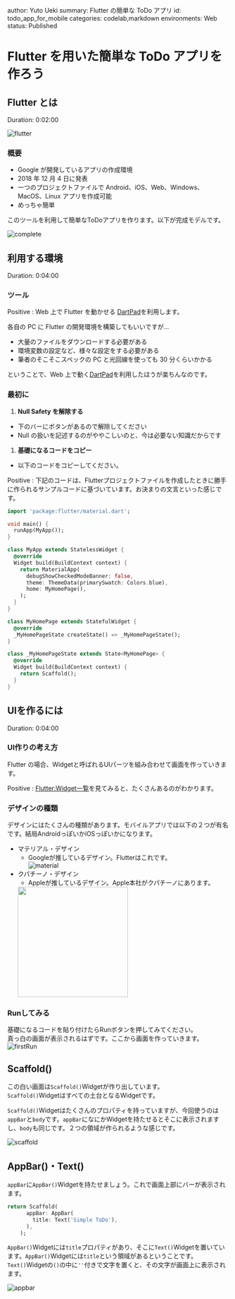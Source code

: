 author: Yuto Ueki
summary: Flutter の簡単な ToDo アプリ
id: todo_app_for_mobile
categories: codelab,markdown
environments: Web
status: Published

# Flutter を用いた簡単な ToDo アプリを作ろう

## Flutter とは
Duration: 0:02:00

![flutter](img/flutter.png)

### 概要
- Google が開発しているアプリの作成環境
- 2018 年 12 月 4 日に発表
- 一つのプロジェクトファイルで Android、iOS、Web、Windows、MacOS、Linux アプリを作成可能
- めっちゃ簡単

このツールを利用して簡単なToDoアプリを作ります。以下が完成モデルです。

![complete](img/complete.gif)

## 利用する環境
Duration: 0:04:00

### ツール

Positive
: Web 上で Flutter を動かせる [DartPad](https://dartpad.dev/?)を利用します。


各自の PC に Flutter の開発環境を構築してもいいですが...
- 大量のファイルをダウンロードする必要がある
- 環境変数の設定など、様々な設定をする必要がある
- 筆者のそこそこスペックの PC と光回線を使っても 30 分くらいかかる

ということで、Web 上で動く[DartPad](https://dartpad.dev/?)を利用したほうが楽ちんなのです。


### 最初に

1. **Null Safety を解除する**
  - 下のバーにボタンがあるので解除してください
  - Null の扱いを記述するのがややこしいのと、今は必要ない知識だからです
1. **基礎になるコードをコピー**
  - 以下のコードをコピーしてください。

Positive
: 下記のコードは、Flutterプロジェクトファイルを作成したときに勝手に作られるサンプルコードに基づいています。お決まりの文言といった感じです。

```dart
import 'package:flutter/material.dart';

void main() {
  runApp(MyApp());
}

class MyApp extends StatelessWidget {
  @override
  Widget build(BuildContext context) {
    return MaterialApp(
      debugShowCheckedModeBanner: false,
      theme: ThemeData(primarySwatch: Colors.blue),
      home: MyHomePage(),
    );
  }
}

class MyHomePage extends StatefulWidget {
  @override
  _MyHomePageState createState() => _MyHomePageState();
}

class _MyHomePageState extends State<MyHomePage> {
  @override
  Widget build(BuildContext context) {
    return Scaffold();
  }
}
```



## UIを作るには
Duration: 0:04:00

### UI作りの考え方
Flutter の場合、Widgetと呼ばれるUIパーツを組み合わせて画面を作っていきます。

Positive
: [Flutter:Widget一覧](https://qiita.com/matsukatsu/items/e289e30231fffb1e4502)を見てみると、たくさんあるのがわかります。

### デザインの種類

デザインにはたくさんの種類があります。モバイルアプリでは以下の２つが有名です。結局AndroidっぽいかiOSっぽいかになります。

- マテリアル・デザイン
  - Googleが推しているデザイン。Flutterはこれです。  
  ![material](img/material.png)
- クパチーノ・デザイン
  - Appleが推しているデザイン。Apple本社がクパチーノにあります。  
  <img src="img/cupertino.png" width="250">

### Runしてみる

基礎になるコードを貼り付けたらRunボタンを押してみてください。  
真っ白の画面が表示されるはずです。ここから画面を作っていきます。
![firstRun](img/firstRun.png)


## Scaffold()

この白い画面は`Scaffold()`Widgetが作り出しています。  
`Scaffold()`Widgetはすべての土台となるWidgetです。

`Scaffold()`Widgetはたくさんのプロパティを持っていますが、今回使うのは`appBar`と`body`です。`appBar`になにかWidgetを持たせるとそこに表示されますし、`body`も同じです。２つの領域が作られるような感じです。

![scaffold](img/scaffold.png)

## AppBar()・Text()

`appBar`に`AppBar()`Widgetを持たせましょう。これで画面上部にバーが表示されます。

```dart
return Scaffold(
      appBar: AppBar(
        title: Text('Simple ToDo'),
      ),
    );
```

`AppBar()`Widgetには`title`プロパティがあり、そこに`Text()`Widgetを置いています。`AppBar()`Widgetには`title`という領域があるということです。  
`Text()`Widgetの`()`の中に`''`付きで文字を置くと、その文字が画面上に表示されます。

![appbar](img/appbar.png)
